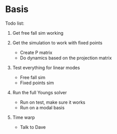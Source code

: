# Basis

Todo list:

1. Get free fall sim working
2. Get the simulation to work with fixed points
     - Create P matrix
     - Do dynamics based on the projection matrix

3. Test everything for linear modes
    - Free fall sim
    - Fixed points sim

4. Run the full Youngs solver
    - Run on test, make sure it works
    - Run on a modal basis

5. Time warp
    - Talk to Dave
